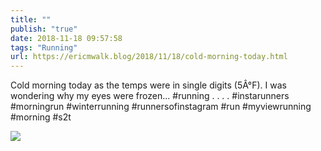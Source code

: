```yaml
---
title: ""
publish: "true"
date: 2018-11-18 09:57:58
tags: "Running"
url: https://ericmwalk.blog/2018/11/18/cold-morning-today.html
---
```


Cold morning today as the temps were in single digits (5Â°F). I was wondering why my eyes were frozen... #running .
.
.
.
#instarunners #morningrun #winterrunning #runnersofinstagram #run #myviewrunning #morning #s2t

![](https://ericmwalk.blog/uploads/2022/e6a4e36d8c.jpg)